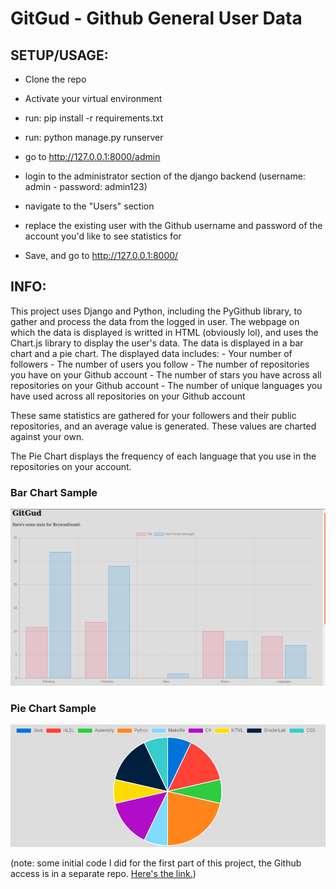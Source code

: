 # GitGud - Github General User Data

<h2>SETUP/USAGE:</h2>

- Clone the repo

- Activate your virtual environment

- run: pip install -r requirements.txt

- run: python manage.py runserver

- go to http://127.0.0.1:8000/admin

- login to the administrator section of the django backend (username: admin - password: admin123)

- navigate to the "Users" section

- replace the existing user with the Github username and password of the account you'd like to see statistics for

- Save, and go to http://127.0.0.1:8000/

<h2>INFO:</h2>
This project uses Django and Python, including the PyGithub library, to gather and process the data from the logged in user.
The webpage on which the data is displayed is writted in HTML (obviously lol), and uses the Chart.js library to display the user's data.
The data is displayed in a bar chart and a pie chart.
The displayed data includes:
- Your number of followers
- The number of users you follow
- The number of repositories you have on your Github account
- The number of stars you have across all repositories on your Github account
- The number of unique languages you have used across all repositories on your Github account

These same statistics are gathered for your followers and their public repositories, and an average value is generated. These values are charted against your own.

The Pie Chart displays the frequency of each language that you use in the repositories on your account.

<h3>Bar Chart Sample</h3>

![Bar Chart Sample](https://raw.githubusercontent.com/BrowneDaniel/GitGud/master/bar.png)

<h3>Pie Chart Sample</h3>

![Pie Chart Sample](https://raw.githubusercontent.com/BrowneDaniel/GitGud/master/pie.png)

(note: some initial code I did for the first part of this project, the Github access is in a separate repo. [Here's the link.](https://github.com/BrowneDaniel/git_vis))

